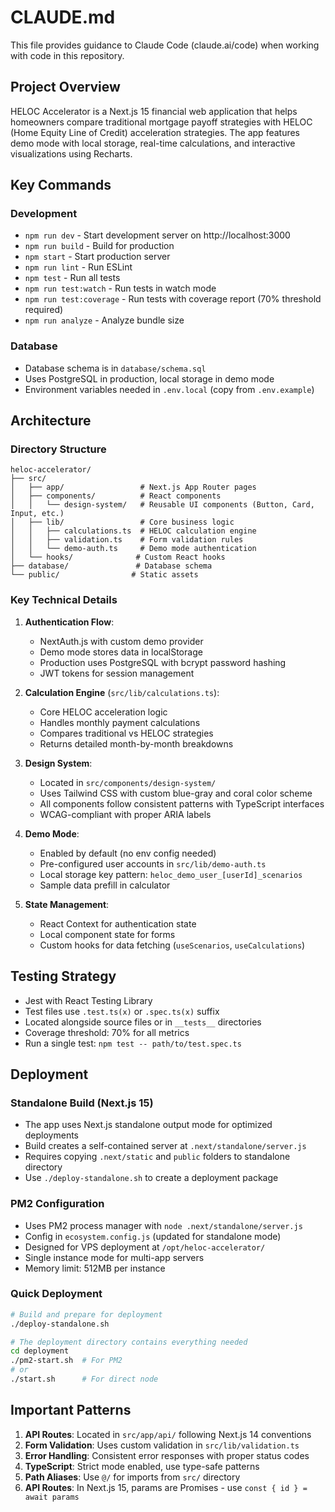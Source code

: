 # CLAUDE.md

This file provides guidance to Claude Code (claude.ai/code) when working with code in this repository.

## Project Overview

HELOC Accelerator is a Next.js 15 financial web application that helps homeowners compare traditional mortgage payoff strategies with HELOC (Home Equity Line of Credit) acceleration strategies. The app features demo mode with local storage, real-time calculations, and interactive visualizations using Recharts.

## Key Commands

### Development
- `npm run dev` - Start development server on http://localhost:3000
- `npm run build` - Build for production
- `npm start` - Start production server
- `npm run lint` - Run ESLint
- `npm test` - Run all tests
- `npm run test:watch` - Run tests in watch mode
- `npm run test:coverage` - Run tests with coverage report (70% threshold required)
- `npm run analyze` - Analyze bundle size

### Database
- Database schema is in `database/schema.sql`
- Uses PostgreSQL in production, local storage in demo mode
- Environment variables needed in `.env.local` (copy from `.env.example`)

## Architecture

### Directory Structure
```
heloc-accelerator/
├── src/
│   ├── app/                 # Next.js App Router pages
│   ├── components/          # React components
│   │   └── design-system/   # Reusable UI components (Button, Card, Input, etc.)
│   ├── lib/                 # Core business logic
│   │   ├── calculations.ts  # HELOC calculation engine
│   │   ├── validation.ts    # Form validation rules
│   │   └── demo-auth.ts     # Demo mode authentication
│   └── hooks/              # Custom React hooks
├── database/               # Database schema
└── public/                # Static assets
```

### Key Technical Details

1. **Authentication Flow**:
   - NextAuth.js with custom demo provider
   - Demo mode stores data in localStorage
   - Production uses PostgreSQL with bcrypt password hashing
   - JWT tokens for session management

2. **Calculation Engine** (`src/lib/calculations.ts`):
   - Core HELOC acceleration logic
   - Handles monthly payment calculations
   - Compares traditional vs HELOC strategies
   - Returns detailed month-by-month breakdowns

3. **Design System**:
   - Located in `src/components/design-system/`
   - Uses Tailwind CSS with custom blue-gray and coral color scheme
   - All components follow consistent patterns with TypeScript interfaces
   - WCAG-compliant with proper ARIA labels

4. **Demo Mode**:
   - Enabled by default (no env config needed)
   - Pre-configured user accounts in `src/lib/demo-auth.ts`
   - Local storage key pattern: `heloc_demo_user_[userId]_scenarios`
   - Sample data prefill in calculator

5. **State Management**:
   - React Context for authentication state
   - Local component state for forms
   - Custom hooks for data fetching (`useScenarios`, `useCalculations`)

## Testing Strategy

- Jest with React Testing Library
- Test files use `.test.ts(x)` or `.spec.ts(x)` suffix
- Located alongside source files or in `__tests__` directories
- Coverage threshold: 70% for all metrics
- Run a single test: `npm test -- path/to/test.spec.ts`

## Deployment

### Standalone Build (Next.js 15)
- The app uses Next.js standalone output mode for optimized deployments
- Build creates a self-contained server at `.next/standalone/server.js`
- Requires copying `.next/static` and `public` folders to standalone directory
- Use `./deploy-standalone.sh` to create a deployment package

### PM2 Configuration
- Uses PM2 process manager with `node .next/standalone/server.js`
- Config in `ecosystem.config.js` (updated for standalone mode)
- Designed for VPS deployment at `/opt/heloc-accelerator/`
- Single instance mode for multi-app servers
- Memory limit: 512MB per instance

### Quick Deployment
```bash
# Build and prepare for deployment
./deploy-standalone.sh

# The deployment directory contains everything needed
cd deployment
./pm2-start.sh  # For PM2
# or
./start.sh      # For direct node
```

## Important Patterns

1. **API Routes**: Located in `src/app/api/` following Next.js 14 conventions
2. **Form Validation**: Uses custom validation in `src/lib/validation.ts`
3. **Error Handling**: Consistent error responses with proper status codes
4. **TypeScript**: Strict mode enabled, use type-safe patterns
5. **Path Aliases**: Use `@/` for imports from `src/` directory
6. **API Routes**: In Next.js 15, params are Promises - use `const { id } = await params`